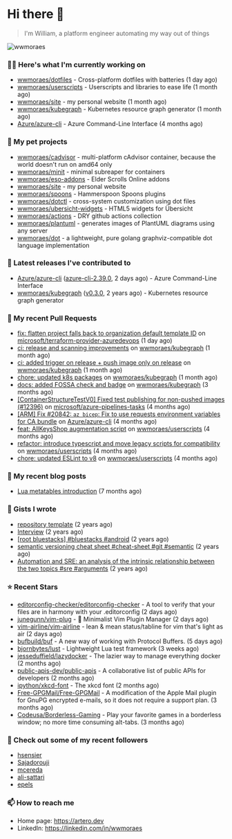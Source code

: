 # Hi there 👋

> I'm William, a platform engineer automating my way out of things

<img src="https://github-readme-stats.vercel.app/api?username=wwmoraes&show_icons=true" alt="wwmoraes" />

### 👨‍💻 Here's what I'm currently working on

- [wwmoraes/dotfiles](https://github.com/wwmoraes/dotfiles) - Cross-platform dotfiles with batteries (1 day ago)
- [wwmoraes/userscripts](https://github.com/wwmoraes/userscripts) - Userscripts and libraries to ease life (1 month ago)
- [wwmoraes/site](https://github.com/wwmoraes/site) - my personal website (1 month ago)
- [wwmoraes/kubegraph](https://github.com/wwmoraes/kubegraph) - Kubernetes resource graph generator (1 month ago)
- [Azure/azure-cli](https://github.com/Azure/azure-cli) - Azure Command-Line Interface (4 months ago)

### 🌱 My pet projects

- [wwmoraes/cadvisor](https://github.com/wwmoraes/cadvisor) - multi-platform cAdvisor container, because the world doesn&#39;t run on amd64 only
- [wwmoraes/minit](https://github.com/wwmoraes/minit) - minimal subreaper for containers
- [wwmoraes/eso-addons](https://github.com/wwmoraes/eso-addons) - Elder Scrolls Online addons
- [wwmoraes/site](https://github.com/wwmoraes/site) - my personal website
- [wwmoraes/spoons](https://github.com/wwmoraes/spoons) - Hammerspoon Spoons plugins
- [wwmoraes/dotctl](https://github.com/wwmoraes/dotctl) - cross-system customization using dot files
- [wwmoraes/ubersicht-widgets](https://github.com/wwmoraes/ubersicht-widgets) - HTML5 widgets for Übersicht
- [wwmoraes/actions](https://github.com/wwmoraes/actions) - DRY github actions collection
- [wwmoraes/plantuml](https://github.com/wwmoraes/plantuml) - generates images of PlantUML diagrams using any server
- [wwmoraes/dot](https://github.com/wwmoraes/dot) - a lightweight, pure golang graphviz-compatible dot language implementation

### 🔭 Latest releases I've contributed to

- [Azure/azure-cli](https://github.com/Azure/azure-cli) ([azure-cli-2.39.0](https://github.com/Azure/azure-cli/releases/tag/azure-cli-2.39.0), 2 days ago) - Azure Command-Line Interface
- [wwmoraes/kubegraph](https://github.com/wwmoraes/kubegraph) ([v0.3.0](https://github.com/wwmoraes/kubegraph/releases/tag/v0.3.0), 2 years ago) - Kubernetes resource graph generator

### 🔨 My recent Pull Requests

- [fix: flatten project falls back to organization default template ID](https://github.com/microsoft/terraform-provider-azuredevops/pull/626) on [microsoft/terraform-provider-azuredevops](https://github.com/microsoft/terraform-provider-azuredevops) (1 day ago)
- [ci: release and scanning improvements](https://github.com/wwmoraes/kubegraph/pull/158) on [wwmoraes/kubegraph](https://github.com/wwmoraes/kubegraph) (1 month ago)
- [ci: added trigger on release &#43; push image only on release](https://github.com/wwmoraes/kubegraph/pull/151) on [wwmoraes/kubegraph](https://github.com/wwmoraes/kubegraph) (1 month ago)
- [chore: updated k8s packages](https://github.com/wwmoraes/kubegraph/pull/150) on [wwmoraes/kubegraph](https://github.com/wwmoraes/kubegraph) (1 month ago)
- [docs: added FOSSA check and badge](https://github.com/wwmoraes/kubegraph/pull/135) on [wwmoraes/kubegraph](https://github.com/wwmoraes/kubegraph) (3 months ago)
- [[ContainerStructureTestV0] Fixed test publishing for non-pushed images (#12396)](https://github.com/microsoft/azure-pipelines-tasks/pull/16079) on [microsoft/azure-pipelines-tasks](https://github.com/microsoft/azure-pipelines-tasks) (4 months ago)
- [[ARM] Fix #20842: `az bicep`: Fix to use requests environment variables for CA bundle](https://github.com/Azure/azure-cli/pull/21807) on [Azure/azure-cli](https://github.com/Azure/azure-cli) (4 months ago)
- [feat: AllKeysShop augmentation script](https://github.com/wwmoraes/userscripts/pull/38) on [wwmoraes/userscripts](https://github.com/wwmoraes/userscripts) (4 months ago)
- [refactor: introduce typescript and move legacy scripts for compatibility](https://github.com/wwmoraes/userscripts/pull/37) on [wwmoraes/userscripts](https://github.com/wwmoraes/userscripts) (4 months ago)
- [chore: updated ESLint to v8](https://github.com/wwmoraes/userscripts/pull/36) on [wwmoraes/userscripts](https://github.com/wwmoraes/userscripts) (4 months ago)

### 📜 My recent blog posts

- [Lua metatables introduction](https://artero.dev/posts/lua-metatables-introduction/) (7 months ago)

### 📓 Gists I wrote

- [repository template](https://gist.github.com/75dc66767a9f487c8235c5423027f69c) (2 years ago)
- [Interview](https://gist.github.com/b2ac3c3d92414f5d57d3a0b567c78065) (2 years ago)
- [[root bluestacks] #bluestacks #android](https://gist.github.com/d5714685ebbe6fa5087f6bab489fa365) (2 years ago)
- [semantic versioning cheat sheet #cheat-sheet #git #semantic](https://gist.github.com/bd2ba1b347dd38ce9af9706388eed74f) (2 years ago)
- [Automation and SRE: an analysis of the intrinsic relationship between the two topics #sre #arguments](https://gist.github.com/1733d441d9c54a0e8164c8435ff9db8d) (2 years ago)

### ⭐ Recent Stars

- [editorconfig-checker/editorconfig-checker](https://github.com/editorconfig-checker/editorconfig-checker) - A tool to verify that your files are in harmony with your .editorconfig (2 days ago)
- [junegunn/vim-plug](https://github.com/junegunn/vim-plug) - :hibiscus: Minimalist Vim Plugin Manager (2 days ago)
- [vim-airline/vim-airline](https://github.com/vim-airline/vim-airline) - lean &amp; mean status/tabline for vim that&#39;s light as air (2 days ago)
- [bufbuild/buf](https://github.com/bufbuild/buf) - A new way of working with Protocol Buffers. (5 days ago)
- [bjornbytes/lust](https://github.com/bjornbytes/lust) - Lightweight Lua test framework (3 weeks ago)
- [jesseduffield/lazydocker](https://github.com/jesseduffield/lazydocker) - The lazier way to manage everything docker (2 months ago)
- [public-apis-dev/public-apis](https://github.com/public-apis-dev/public-apis) - A collaborative list of public APIs for developers (2 months ago)
- [ipython/xkcd-font](https://github.com/ipython/xkcd-font) - The xkcd font (2 months ago)
- [Free-GPGMail/Free-GPGMail](https://github.com/Free-GPGMail/Free-GPGMail) - A modification of the Apple Mail plugin for GnuPG encrypted e-mails, so it does not require a support plan. (3 months ago)
- [Codeusa/Borderless-Gaming](https://github.com/Codeusa/Borderless-Gaming) - Play your favorite games in a borderless window; no more time consuming alt-tabs.  (3 months ago)

### 👯 Check out some of my recent followers

- [hsensier](https://github.com/hsensier)
- [Sajadorouji](https://github.com/Sajadorouji)
- [mcereda](https://github.com/mcereda)
- [ali-sattari](https://github.com/ali-sattari)
- [epels](https://github.com/epels)

### 📫 How to reach me

- Home page: <https://artero.dev>
- LinkedIn: <https://linkedin.com/in/wwmoraes>
